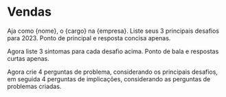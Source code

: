 # Vendas

Aja como {nome}, o {cargo} na {empresa}. Liste seus 3 principais desafios para 2023. Ponto de principal e resposta concisa apenas.

Agora liste 3 sintomas para cada desafio acima. Ponto de bala e respostas curtas apenas.

Agora crie 4 perguntas de problema, considerando os principais desafios, em seguida 4 perguntas de implicações, considerando as perguntas de problemas criadas.